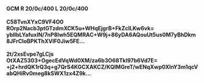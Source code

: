 #### GCM R 20/0c/400 L 20/0c/400
**C58TvnXYxC9VF4O0**<br/>**ROrp2Nacb3ptGTzdmXCK5u+WHqEjgrB+FkZcILKw6vk=**<br/>**yblIbLYafuxlN/7nP8lwh5EQMRAC+W9j+86yDA6AQouUt5us0M7yBhDkm8JFrCIoBPKThXVlF0Jiw5FE...**<br/><br/>
**2t/2xsEvpe7gLCjs**<br/>**OtXAZ5303+OgecEdVqWd0XM/za6b3O68Tkl97b6Vd7E=**<br/>**+j2+hrdQK1rQ3q+g7QrS4KGCXAKCZ/KQlMGreT/wENqXwp0XInY3m1qcVabQHiRv0meg8kSWX1zx4Z9k...**